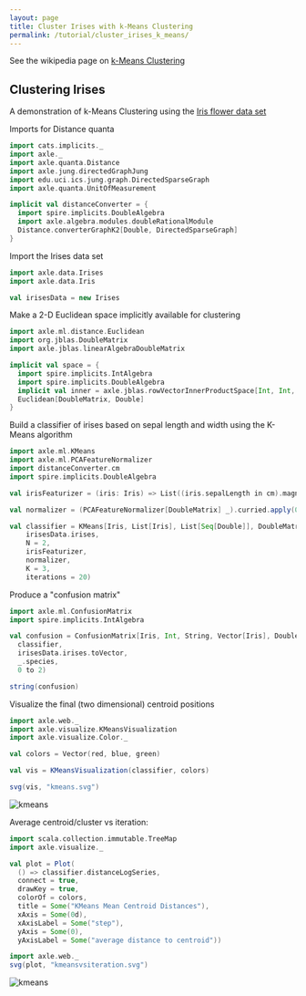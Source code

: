 ```yaml
---
layout: page
title: Cluster Irises with k-Means Clustering
permalink: /tutorial/cluster_irises_k_means/
---
```


See the wikipedia page on [k-Means Clustering](https://en.wikipedia.org/wiki/K-means_clustering)

## Clustering Irises

A demonstration of k-Means Clustering using the [Iris flower data set](https://en.wikipedia.org/wiki/Iris_flower_data_set)

Imports for Distance quanta

```scala mdoc:silent
import cats.implicits._
import axle._
import axle.quanta.Distance
import axle.jung.directedGraphJung
import edu.uci.ics.jung.graph.DirectedSparseGraph
import axle.quanta.UnitOfMeasurement

implicit val distanceConverter = {
  import spire.implicits.DoubleAlgebra
  import axle.algebra.modules.doubleRationalModule
  Distance.converterGraphK2[Double, DirectedSparseGraph]
}
```

Import the Irises data set

```scala mdoc:silent
import axle.data.Irises
import axle.data.Iris
```

```scala mdoc
val irisesData = new Irises
```

Make a 2-D Euclidean space implicitly available for clustering

```scala mdoc:silent
import axle.ml.distance.Euclidean
import org.jblas.DoubleMatrix
import axle.jblas.linearAlgebraDoubleMatrix

implicit val space = {
  import spire.implicits.IntAlgebra
  import spire.implicits.DoubleAlgebra
  implicit val inner = axle.jblas.rowVectorInnerProductSpace[Int, Int, Double](2)
  Euclidean[DoubleMatrix, Double]
}
```

Build a classifier of irises based on sepal length and width using the K-Means algorithm

```scala mdoc:silent
import axle.ml.KMeans
import axle.ml.PCAFeatureNormalizer
import distanceConverter.cm
import spire.implicits.DoubleAlgebra
```

```scala mdoc
val irisFeaturizer = (iris: Iris) => List((iris.sepalLength in cm).magnitude.toDouble, (iris.sepalWidth in cm).magnitude.toDouble)

val normalizer = (PCAFeatureNormalizer[DoubleMatrix] _).curried.apply(0.98)

val classifier = KMeans[Iris, List[Iris], List[Seq[Double]], DoubleMatrix](
    irisesData.irises,
    N = 2,
    irisFeaturizer,
    normalizer,
    K = 3,
    iterations = 20)
```

Produce a "confusion matrix"

```scala mdoc:silent
import axle.ml.ConfusionMatrix
import spire.implicits.IntAlgebra
```

```scala mdoc
val confusion = ConfusionMatrix[Iris, Int, String, Vector[Iris], DoubleMatrix, Vector[(String, Int)], Vector[String]](
  classifier,
  irisesData.irises.toVector,
  _.species,
  0 to 2)

string(confusion)
```

Visualize the final (two dimensional) centroid positions

```scala mdoc:silent
import axle.web._
import axle.visualize.KMeansVisualization
import axle.visualize.Color._
```

```scala mdoc
val colors = Vector(red, blue, green)

val vis = KMeansVisualization(classifier, colors)

svg(vis, "kmeans.svg")
```

![kmeans](/tutorial/images/kmeans.svg)

Average centroid/cluster vs iteration:

```scala mdoc:silent
import scala.collection.immutable.TreeMap
import axle.visualize._
```

```scala mdoc
val plot = Plot(
  () => classifier.distanceLogSeries,
  connect = true,
  drawKey = true,
  colorOf = colors,
  title = Some("KMeans Mean Centroid Distances"),
  xAxis = Some(0d),
  xAxisLabel = Some("step"),
  yAxis = Some(0),
  yAxisLabel = Some("average distance to centroid"))

import axle.web._
svg(plot, "kmeansvsiteration.svg")
```

![kmeans](/tutorial/images/kmeansvsiteration.svg)
